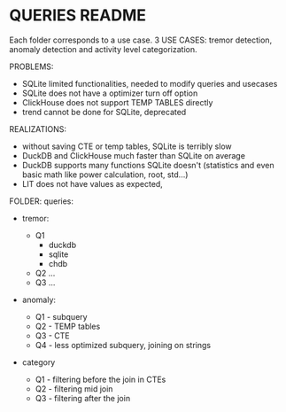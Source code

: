 # QUERIES README

Each folder corresponds to a use case. 3 USE CASES: tremor detection, anomaly detection and activity level categorization.

PROBLEMS: 

- SQLite limited functionalities, needed to modify queries and usecases
- SQLite does not have a optimizer turn off option
- ClickHouse does not support TEMP TABLES directly
- trend cannot be done for SQLite, deprecated 

REALIZATIONS:

- without saving CTE or temp tables, SQLite is terribly slow
- DuckDB and ClickHouse much faster than SQLite on average
- DuckDB supports many functions SQLite doesn't (statistics and even basic math like power calculation, root, std...)
- LIT does not have values as expected, 


FOLDER: queries:
- tremor:
  - Q1
    - duckdb
    - sqlite
    - chdb
  - Q2 ...
  - Q3 ...
 
- anomaly:
  - Q1 - subquery
  - Q2 - TEMP tables
  - Q3 - CTE
  - Q4 - less optimized subquery, joining on strings
  
- category
  - Q1 - filtering before the join in CTEs
  - Q2 - filtering mid join 
  - Q3 - filtering after the join
